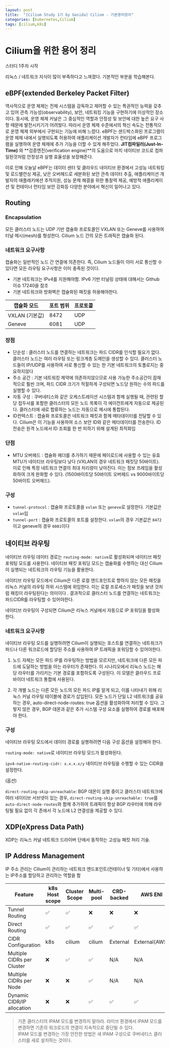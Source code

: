 ```yaml
---
layout: post
title:  "[Cilium Study 1기 by Gasida] Cilium - 기본용어정리"
categories: [kubernetes,Cilium]
tags: [cilium,k8s]
---
```


# Cilium을 위한 용어 정리
스터디 1주차 시작 

리눅스 / 네트워크 지식이 많이 부족하다고 느껴졌다. 기본적인 부분을 학습해본다.


## eBPF(extended Berkeley Packet Filter)

역사적으로 운영 체제는 전체 시스템을 감독하고 제어할 수 있는 특권적인 능력을 갖추고 있어 관측 가능성(observability), 보안, 네트워킹 기능을 구현하기에 이상적인 장소이다.
동시에, 운영 체제 커널은 그 중심적인 역할과 안정성 및 보안에 대한 높은 요구 사항 때문에 발전시키기가 어려웠다.
따라서 운영 체제 수준에서의 혁신 속도는 전통적으로 운영 체제 외부에서 구현되는 기능에 비해 느렸다. 
eBPF는 샌드박스화된 프로그램이 운영 체제 내에서 실행되도록 허용하여 애플리케이션 개발자가 런타임에 eBPF 프로그램을 실행하여 운영 체제에 추가 기능을 더할 수 있게 해주었다.
**JIT컴파일러(Just-In-Time)** 와 **검증엔진(verification engine)**의 도움으로 마치 네이티브 코드로 컴파일된것처럼 안정성과 실행 효율성을 보장해준다. 

이로 인해 오늘날 eBPF는 데이터 센터 및 클라우드 네이티브 환경에서 고성능 네트워킹 및 로드밸런싱 제공, 낮은 오버헤드로 세분화된 보안 관측 데이터 추출, 애플리케이션
개발자의 애플레키에션 추적지원, 성능 문제 해결을 위한 통찰력 제공, 예방적 애플리케이션 및 컨테이너 런타임 보안 강화등 다양한 분야에서 혁신이 일어나고 있다. 

## Routing

### Encapsulation

모든 클러스터 노드는 UDP 기반 캡슐화 프로토콜인 VXLAN 또는 Geneve를 사용하여 터널 메시(mesh)를 형성한다. Cilium 노드 간의 모든 트래픽은 캡슐화 된다. 

### 네트워크 요구사항

캡슐화는 일반적인 노드 간 연결에 의존한다. 즉, Cilium 노드들이 이미 서로 통신할 수 있다면 모든 라우팅 요구사항은 이미 충족된 것이다. 

- 기본 네트워크는 IPv4를 지원해야함. IPv6 기반 터널링 상태에 대해서는 Github 이슈 17240을 참조
- 기본 네트워크와 방화벽은 캡슐화된 패킷을 허용해야한다.

| 캡슐화 모드      | 포트 범위 | 프로토콜|
|-------------|-------|---|
| VXLAN (기본값) | 	8472 |UDP
| Geneve      | 	6081 |UDP

### 장점

- 단순성 : 클러스터 노드를 연결하는 네트워크는 파드 CIDR를 인식할 필요가 없다. 클러스터 노드는 여러 라우팅 또는 링크계층 도메인을 생성할 수 있다. 클러스터 노드들이 IP/UDP를 사용하여 서로 통신할 수 있는 한 기본 네트워크의 토폴로지는 중요하지않다
- 주소 공간 : 기본 네트워킹 제약에 의존하지않으므로 사용 가능한 주소공간이 잠재적으로 훨씬 크며, 파드 CIDR 크기가 적절하게 구성되면 노드당 원하는 수의 파드를 실행할 수 있다. 
- 자동 구성 : 쿠버네티스와 같은 오케스트레이션 시스템과 함께 실행될 때, 관련된 할당 접두사를 포함한 클러스터의 모든 노드 목록이 각 에이전트에게 자동으로 제공된다. 클러스터에 새로 합류하는 노드는 자동으로 메시에 통합된다. 
- ID컨텍스트 : 캡슐화 프로토콜은 네트워크 패킷과 함께 메타데이터를 전달할 수 있다. Cilium은 이 기능을 사용하여 소스 보안 ID와 같은 메타데이터를 전송한다. ID 전송은 원격 노드에서 ID 조회를 한 번 피하기 위해 설계된 최적화임

### 단점

- MTU 오버헤드 : 캡슐화 헤더를 추가하기 때문에 페이로드에 사용할 수 있는 유효 MTU가 네이티브 라우팅보다 낮다 (VXLAN의 경우 네트워크 패킷당 50바이트). 이로 인해 특정 네트워크 연결의 최대 처리량이 낮아진다. 이는 점보 프레임을 활성화하여 크게 완화할 수 있다. (1500바이트당 50바이트 오버헤드 vs 9000바이트당 50바이트 오버헤드).

### 구성

- `tunnel-protocol` : 캡슐화 프로토콜을 `vxlan` 또는 `geneve`로 설정한다. 기본값은 `vxlan`임
- `tunnel-port` : 캡슐화 프로토콜의 포트를 설정한다. `vxlan`의 경우 기본값은 `8472`이고 geneve의 경우 `6081`이다

## 네이티브 라우팅

네이티브 라우팅 데이터 경로는 `routing-mode: native`로 활성화되며 네이티브 패킷 포워팅 모드를 사용한다. 네이티브 패킷 포워딩 모드는 캡슐화를 수행하는 대신
Cilium이 실행되는 네트워크의 라우팅 기능을 활용한다.

네이티브 라우팅 모드에서 Cilium은 다른 로컬 엔드포인트로 향하지 않는 모든 패킷을 리눅스 커널의 라우팅 하위 시스템에 위임한다. 이는 로컬 프로세스가 패킷을 보낸 것처럼 패킹이 라우팅된다는 의미이다 .
결과적으로 클러스터 노드를 연결하는 네트워크는 파드CIDR를 라우팅할 수 있어야한다. 

네이티브 라우팅이 구성되면 Cilium은 리눅스 커널에서 자동으로 IP 포워딩을 활성화 한다. 

### 네트워크 요구사항

네이티브 라우팅 모드를 실행하려면 Cilium이 실행되는 호스트를 연결하는 네트워크가 파드나 다른 워크로드에 할당된 주소를 사용하여 IP 트래픽을 포워딩할 수 있어야한다.

1. 노드 자체는 모든 파드 IP를 라우팅하는 방법을 모르지만, 네트워크에 다른 모든 파드에 도달하는 방법을 아는 라우터가 존재한다.
이 시나리오에서 리눅스 노드는 해당 라우터를 가리키는 기본 경로를 포함하도록 구성된다. 이 모델은 클라우드 프로바이더 네트워크 통합에 사용된다.

2. 각 개별 노드는 다른 모든 노드의 모든 파드 IP를 알게 되고, 이를 나타내기 위해 리눅스 커널 라우팅 테이블에 경로가 삽입된다. 모든 노드가 단일 L2 네트워크를 공유하는 경우, auto-direct-node-routes: true 옵션을 활성화하여 처리할 수 있다.
그렇지 않은 경우, BGP 데몬과 같은 추가 시스템 구성 요소를 실행하여 경로를 배포해야 한다.

### 구성

네이티브 라우팅 모드에서 데이터 경로를 실행하려면 다음 구성 옵션을 설정해야 한다.

`routing-mode: native`로 네이티브 라우팅 모드가 활성화된다.

`ipv4-native-routing-cidr: x.x.x.x/y` 네이티브 라우팅을 수행할 수 있는 CIDR을 설정한다.

(옵션)

`direct-routing-skip-unreachable`: BGP 데몬이 실행 중이고 클러스터 네트워크에 여러 네이티브 서브넷이 있는 경우, `direct-routing-skip-unreachable: true`를 `auto-direct-node-routes`와 함께 추가하여 트래픽이 항상 BGP 라우터에 의해 라우팅될 필요 없이 각 존에서 각 노드에 L2 연결성을 제공할 수 있다.

## XDP(eXpress Data Path)
XDP는 리눅스 커널 네트워크 드라이버 단에서 동작하는 고성능 패킷 처리 기술.

## IP Address Management

IP 주소 관리는 Cilium이 관리하는 네트워크 엔드포인트(컨테이너 및 기타)에서 사용하는 IP주소를 할당하고 관리하는 역할을 함

| Feature                    |k8s Host scope|Cluster Scope|Multi-pool| CRD-backed | AWS ENI       | Azure IPAM     | GKE           |
|----------------------------|--|--|--|------------|---------------|----------------|---------------|
| Tunnel Routing             |✅|✅|❌| ❌          |❌|❌|❌|
| Direct Routing             |✅|✅|✅| ✅          |✅|✅|✅|
| CIDR Configuration         | k8s|cilium|cilium| External   | External(AWS)| External(Azure | External(GCP) |
| Multiple CIDRs per Cluster |❌|✅|✅| N/A        |N/A        |N/A        |N/A        |
| Multiple CIDRs per Node    |❌|❌|✅| N/A        |N/A        |N/A        |N/A        |
| Dynamic CIDR/IP allocation |❌|❌|✅|✅|✅|✅|❌|

 
> 기존 클러스터의 IPAM 모드를 변경하지 말아라. 라이브 환경에서 IPAM 모드를 변경하면 기존의 워크로드의 연결이 지속적으로 중단될 수 있다.  <br>
> IPAM 모드를 변경하는 가장 안전한 방법은 새 IPAM 구성으로 쿠버네티스 클러스터를 새로 설치하는 것이다. 
